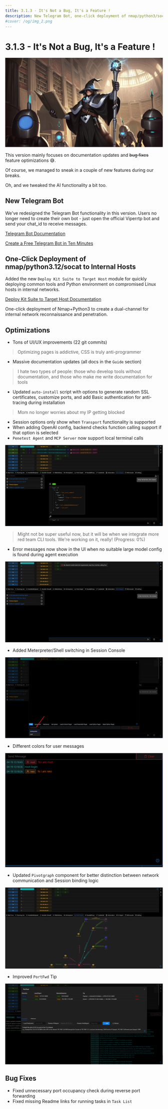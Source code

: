 ```yaml
---
title: 3.1.3 - It's Not a Bug, It's a Feature !
description: New Telegram Bot, one-click deployment of nmap/python3/socat, lots of optimizations and documentation updates. And of course, many "features" have been fixed.
#cover: /og/img_2.png
---
```


# 3.1.3 - It's Not a Bug, It's a Feature !

![img_2.png](3_1_3_It_is_not_a_bug_it_is_a_feature/img_6.png)

This version mainly focuses on documentation updates and ~~bug fixes~~ feature optimizations 😅.

Of course, we managed to sneak in a couple of new features during our breaks.

Oh, and we tweaked the AI functionality a bit too.

## New Telegram Bot

We've redesigned the Telegram Bot functionality in this version. Users no longer need to create their own bot - just open the official Viperrtp bot and send your chat_id to receive messages.

[Telegram Bot Documentation](../guide/telegram_bot.md)

[Create a Free Telegram Bot in Ten Minutes](../training/create_free_telegram_bot_in_ten_minutes.md)

## One-Click Deployment of nmap/python3.12/socat to Internal Hosts

Added the new `Deploy Kit Suite to Target Host` module for quickly deploying common tools and Python environment on compromised Linux hosts in internal networks.

[Deploy Kit Suite to Target Host Documentation](../module/Execution_CommandAndScriptingInterpreter_DeployKit.md)

One-click deployment of Nmap+Python3 to create a dual-channel for internal network reconnaissance and penetration.

## Optimizations

- Tons of UI/UX improvements (22 git commits)

> Optimizing pages is addictive, CSS is truly anti-programmer

- Massive documentation updates (all docs in the `Guide` section)

> I hate two types of people: those who develop tools without documentation, and those who make me write documentation for tools

- Updated `auto-install` script with options to generate random SSL certificates, customize ports, and add Basic authentication for anti-tracing during installation

> Mom no longer worries about my IP getting blocked

- Session options only show when `Transport` functionality is supported
- When adding OpenAI config, backend checks function calling support if that option is selected
- `Penetest Agent` and `MCP Server` now support local terminal calls

![img_5.png](3_1_3_It_is_not_a_bug_it_is_a_feature/img_5.png)

> Might not be super useful now, but it will be when we integrate more red team CLI tools. We're working on it, really! (Progress: 0%)

- Error messages now show in the UI when no suitable large model config is found during agent execution

![img_2.png](3_1_3_It_is_not_a_bug_it_is_a_feature/img_2.png)

- Added Meterpreter/Shell switching in Session Console

![img_1.png](3_1_3_It_is_not_a_bug_it_is_a_feature/img_1.png)

- Different colors for user messages

![img.png](3_1_3_It_is_not_a_bug_it_is_a_feature/img.png)

- Updated `Pivotgraph` component for better distinction between network communication and Session binding logic

![img_3.png](3_1_3_It_is_not_a_bug_it_is_a_feature/img_3.png)

- Improved `PortFwd` Tip

![img_4.png](3_1_3_It_is_not_a_bug_it_is_a_feature/img_4.png)

## Bug Fixes

- Fixed unnecessary port occupancy check during reverse port forwarding
- Fixed missing Readme links for running tasks in `Task List`